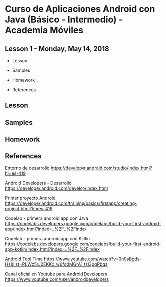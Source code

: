 # Curso de Aplicaciones Android con Java (Básico - Intermedio) - Academia Móviles

## Lesson 1 - Monday, May 14, 2018

- Lesson

- Samples

- Homework

- References

## Lesson

## Samples

## Homework

## References


Entorno de desarrollo https://developer.android.com/studio/index.html?hl=es-419

Android Developers - Desarrollo https://developer.android.com/develop/index.html

Primer proyecto Android https://developer.android.com/training/basics/firstapp/creating-project.html?hl=es-419

Codelab - primera android app con Java https://codelabs.developers.google.com/codelabs/build-your-first-android-app/index.html?index=..%2F..%2Findex

Codelab - primera android app con Kotlin https://codelabs.developers.google.com/codelabs/build-your-first-android-app-kotlin/index.html?index=..%2F..%2Findex

Android Tool Time https://www.youtube.com/watch?v=0n9sBgds-Hs&list=PLWz5rJ2EKKc_w6fodMGrA1_tsI3pqPbqa

Canal oficial en Youtube para Android Developers https://www.youtube.com/user/androiddevelopers
